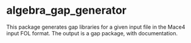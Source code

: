 # algebra_gap_generator

This package generates gap libraries for a given input file in the Mace4 input FOL format.  The output is a gap package, with documentation.
